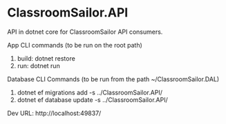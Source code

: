 # ClassroomSailor.API
API in dotnet core for ClassroomSailor API consumers.

App CLI commands (to be run on the root path)

1. build: dotnet restore
2. run: dotnet run

Database CLI Commands (to be run from the path ~/ClassroomSailor.DAL)

1. dotnet ef migrations add <migration-name> -s ../ClassroomSailor.API/
2. dotnet ef database update -s ../ClassroomSailor.API/

Dev URL: http://localhost:49837/

